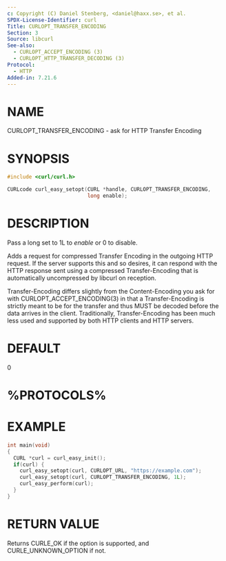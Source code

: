 ```yaml
---
c: Copyright (C) Daniel Stenberg, <daniel@haxx.se>, et al.
SPDX-License-Identifier: curl
Title: CURLOPT_TRANSFER_ENCODING
Section: 3
Source: libcurl
See-also:
  - CURLOPT_ACCEPT_ENCODING (3)
  - CURLOPT_HTTP_TRANSFER_DECODING (3)
Protocol:
  - HTTP
Added-in: 7.21.6
---
```


# NAME

CURLOPT_TRANSFER_ENCODING - ask for HTTP Transfer Encoding

# SYNOPSIS

~~~c
#include <curl/curl.h>

CURLcode curl_easy_setopt(CURL *handle, CURLOPT_TRANSFER_ENCODING,
                          long enable);
~~~

# DESCRIPTION

Pass a long set to 1L to *enable* or 0 to disable.

Adds a request for compressed Transfer Encoding in the outgoing HTTP
request. If the server supports this and so desires, it can respond with the
HTTP response sent using a compressed Transfer-Encoding that is automatically
uncompressed by libcurl on reception.

Transfer-Encoding differs slightly from the Content-Encoding you ask for with
CURLOPT_ACCEPT_ENCODING(3) in that a Transfer-Encoding is strictly meant
to be for the transfer and thus MUST be decoded before the data arrives in the
client. Traditionally, Transfer-Encoding has been much less used and supported
by both HTTP clients and HTTP servers.

# DEFAULT

0

# %PROTOCOLS%

# EXAMPLE

~~~c
int main(void)
{
  CURL *curl = curl_easy_init();
  if(curl) {
    curl_easy_setopt(curl, CURLOPT_URL, "https://example.com");
    curl_easy_setopt(curl, CURLOPT_TRANSFER_ENCODING, 1L);
    curl_easy_perform(curl);
  }
}
~~~

# RETURN VALUE

Returns CURLE_OK if the option is supported, and CURLE_UNKNOWN_OPTION if not.
